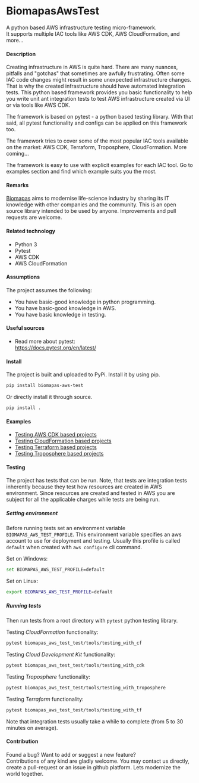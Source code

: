 # BiomapasAwsTest

A python based AWS infrastructure testing micro-framework.<br>
It supports multiple IAC tools like AWS CDK, AWS CloudFormation, and more...

#### Description

Creating infrastructure in AWS is quite hard. There are many nuances,
pitfalls and "gotchas" that sometimes are awfully frustrating. Often some 
IAC code changes might result in some unexpected infrastructure changes.
That is why the created infrastructure should have automated integration tests. 
This python based framework provides you basic functionality to help you
write unit ant integration tests to test AWS infrastructure created
via UI or via tools like AWS CDK. 

The framework is based on pytest - a python based testing library. With that
said, all pytest functionality and configs can be applied on this framework too.

The framework tries to cover some of the most popular IAC tools available on
the market: AWS CDK, Terraform, Troposphere, CloudFormation. More coming...

The framework is easy to use with explicit examples for each IAC tool. Go to
examples section and find which example suits you the most.

#### Remarks

[Biomapas](https://biomapas.com) aims to modernise life-science 
industry by sharing its IT knowledge with other companies and 
the community. This is an open source library intended to be used 
by anyone. Improvements and pull requests are welcome.

#### Related technology

- Python 3
- Pytest
- AWS CDK
- AWS CloudFormation

#### Assumptions

The project assumes the following:

- You have basic-good knowledge in python programming.
- You have basic-good knowledge in AWS.
- You have basic knowledge in testing.

#### Useful sources

- Read more about pytest:<br>
https://docs.pytest.org/en/latest/

#### Install

The project is built and uploaded to PyPi. Install it by using pip.

```bash
pip install biomapas-aws-test
```

Or directly install it through source.

```bash
pip install .
```

#### Examples

- [Testing AWS CDK based projects](https://github.com/Biomapas/BiomapasAwsTest/blob/master/example-cdk.md)
- [Testing CloudFormation based projects](https://github.com/Biomapas/BiomapasAwsTest/blob/master/example-cf.md)
- [Testing Terraform based projects](https://github.com/Biomapas/BiomapasAwsTest/blob/master/example-tf.md)
- [Testing Troposphere based projects](https://github.com/Biomapas/BiomapasAwsTest/blob/master/example-troposphere.md)

#### Testing

The project has tests that can be run. 
Note, that tests are integration tests inherently because they
test how resources are created in AWS environment. Since resources 
are created and tested in AWS you are subject for all the applicable
charges while tests are being run.

##### Setting environment

Before running tests set an environment variable `BIOMAPAS_AWS_TEST_PROFILE`.
This environment variable specifies an aws account to use for deployment and testing.
Usually this profile is called `default` when created with `aws configure` cli command.

Set on Windows:
```bash
set BIOMAPAS_AWS_TEST_PROFILE=default
```

Set on Linux:
```bash
export BIOMAPAS_AWS_TEST_PROFILE=default
```

##### Running tests

Then run tests from a root directory with `pytest` python testing library.

Testing *CloudFormation* functionality:
```bash
pytest biomapas_aws_test_test/tools/testing_with_cf
```

Testing *Cloud Development Kit* functionality:
```bash
pytest biomapas_aws_test_test/tools/testing_with_cdk
```

Testing *Troposphere* functionality:
```bash
pytest biomapas_aws_test_test/tools/testing_with_troposphere
```

Testing *Terraform* functionality:
```bash
pytest biomapas_aws_test_test/tools/testing_with_tf
```

Note that integration tests usually take a while to complete (from 5 to 30
minutes on average).

#### Contribution

Found a bug? Want to add or suggest a new feature?<br>
Contributions of any kind are gladly welcome. You may contact us 
directly, create a pull-request or an issue in github platform.
Lets modernize the world together.
